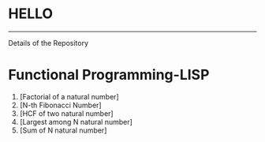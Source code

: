 # HELLO
---
Details of the Repository

# Functional Programming-LISP
  1. [Factorial of a natural number]
  2. [N-th Fibonacci Number]
  3. [HCF of two natural number]
  4. [Largest among N natural number]
  5. [Sum of N natural number]
